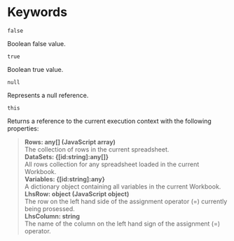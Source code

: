 
# Keywords


``false``

Boolean false value.

``true``

Boolean true value.

``null`` 

Represents a null reference.

``this``

Returns a reference to the current execution context with the following properties:  
>**Rows: any[] (JavaScript array)**  
The collection of rows in the current spreadsheet.  
>**DataSets: {[id:string]:any[]}**  
All rows collection for any spreadsheet loaded in the current Workbook.  
>**Variables: {[id:string]:any}**  
A dictionary object containing all variables in the current Workbook.  
>**LhsRow: object (JavaScript object)**  
The row on the left hand side of the assignment operator (=) currently being prosessed.  
>**LhsColumn: string**  
The name of the column on the left hand sign of the assignment (=) operator.